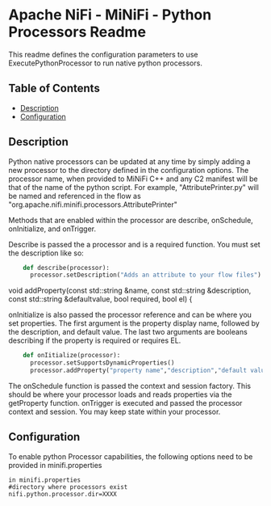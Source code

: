 <!--
  Licensed to the Apache Software Foundation (ASF) under one or more
  contributor license agreements.  See the NOTICE file distributed with
  this work for additional information regarding copyright ownership.
  The ASF licenses this file to You under the Apache License, Version 2.0
  (the "License"); you may not use this file except in compliance with
  the License.  You may obtain a copy of the License at
      http://www.apache.org/licenses/LICENSE-2.0
  Unless required by applicable law or agreed to in writing, software
  distributed under the License is distributed on an "AS IS" BASIS,
  WITHOUT WARRANTIES OR CONDITIONS OF ANY KIND, either express or implied.
  See the License for the specific language governing permissions and
  limitations under the License.
-->

# Apache NiFi - MiNiFi - Python Processors Readme


This readme defines the configuration parameters to use ExecutePythonProcessor to run native python processors.

## Table of Contents

- [Description](#description)
- [Configuration](#configuration)

## Description

Python native processors can be updated at any time by simply adding a new processor to the directory defined in
the configuration options. The processor name, when provided to MiNiFi C++ and any C2 manifest will be that
of the name of the python script. For example, "AttributePrinter.py" will be named and referenced in the flow
as "org.apache.nifi.minifi.processors.AttributePrinter" 

Methods that are enabled within the processor are  describe, onSchedule, onInitialize, and onTrigger. 

Describe is passed the a processor and is a required function. You must set the description like so:

```python
	def describe(processor):
	  processor.setDescription("Adds an attribute to your flow files")
```
   
   
   void addProperty(const std::string &name, const std::string &description, const std::string &defaultvalue, bool required, bool el) {
   
onInitialize is also passed the processor reference and can be where you set properties. The first argument is the property display name,
followed by the description, and default value. The last two arguments are booleans describing if the property is required or requires EL.

```python
	def onIitialize(processor):
	  processor.setSupportsDynamicProperties()
	  processor.addProperty("property name","description","default value", True, False)
```

The onSchedule function is passed the context and session factory. This should be where your processor loads and reads properties via
the getProperty function. onTrigger is executed and passed the processor context and session. You may keep state within your processor.

## Configuration

To enable python Processor capabilities, the following options need to be provided in minifi.properties

    in minifi.properties
	#directory where processors exist
	nifi.python.processor.dir=XXXX
	
